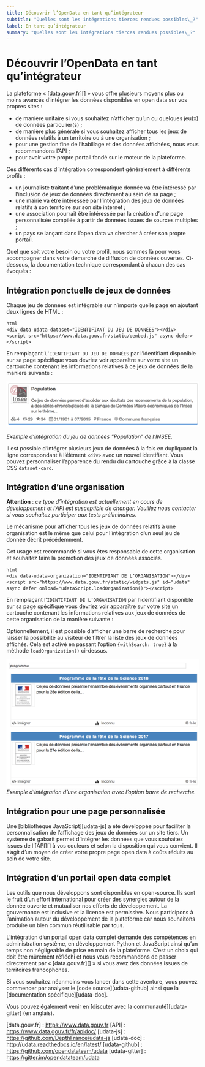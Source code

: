 ```yaml
---
title: Découvrir l’OpenData en tant qu’intégrateur
subtitle: "Quelles sont les intégrations tierces rendues possibles\_?"
label: En tant qu’intégrateur
summary: "Quelles sont les intégrations tierces rendues possibles\_?"
---
```


# Découvrir l’OpenData en tant qu’intégrateur

La plateforme « [data.gouv.fr][] » vous offre plusieurs moyens plus ou moins avancés d’intégrer les données disponibles en open data sur vos propres sites :

- de manière unitaire si vous souhaitez n’afficher qu’un ou quelques jeu(x) de données particulier(s) ;
- de manière plus générale si vous souhaitez afficher tous les jeux de données relatifs à un territoire ou à une organisation ;
- pour une gestion fine de l’habillage et des données affichées, nous vous recommandons l’API ;
- pour avoir votre propre portail fondé sur le moteur de la plateforme.

Ces différents cas d’intégration correspondent généralement à différents profils :

- un journaliste traitant d’une problématique donnée va être intéressé par l’inclusion de jeux de données directement au sein de sa page ;
- une mairie va être intéressée par l’intégration des jeux de données relatifs à son territoire sur son site internet ;
- une association pourrait être intéressée par la création d’une page personnalisée compilée à partir de données issues de sources multiples ;
- un pays se lançant dans l’open data va chercher à créer son propre portail.

Quel que soit votre besoin ou votre profil, nous sommes là pour vous accompagner dans votre démarche de diffusion de données ouvertes. Ci-dessous, la documentation technique correspondant à chacun des cas évoqués :

## Intégration ponctuelle de jeux de données

Chaque jeu de données est intégrable sur n’importe quelle page en ajoutant deux lignes de HTML :

```
html
<div data-udata-dataset="IDENTIFIANT DU JEU DE DONNÉES"></div>
<script src="https://www.data.gouv.fr/static/oembed.js" async defer></script>
```

En remplaçant `l’IDENTIFIANT DU JEU DE DONNÉES` par l’identifiant disponible sur sa page spécifique vous devriez voir apparaître sur votre site un cartouche contenant les informations relatives à ce jeux de données de la manière suivante :

![Exemple d’intégration d’une jeu de données](/img/faq/integration/exemple-dataset.png)

_Exemple d’intégration du jeu de données "Population" de l’INSEE._

Il est possible d’intégrer plusieurs jeux de données à la fois en dupliquant la ligne correspondant à l’élément `<div>` avec un nouvel identifiant. Vous pouvez personnaliser l’apparence du rendu du cartouche grâce à la classe CSS `dataset-card`.

## Intégration d’une organisation

**Attention** : _ce type d’intégration est actuellement en cours de développement et l’API est susceptible de changer. Veuillez nous contacter si vous souhaitez participer aux tests préliminaires._

Le mécanisme pour afficher tous les jeux de données relatifs à une organisation est le même que celui pour l’intégration d’un seul jeu de donnée décrit précédemment.

Cet usage est recommandé si vous êtes responsable de cette organisation et souhaitez faire la promotion des jeux de données associés.

```
html
<div data-udata-organization="IDENTIFIANT DE L’ORGANISATION"></div>
<script src="https://www.data.gouv.fr/static/widgets.js" id="udata" async defer onload="udataScript.loadOrganization()"></script>
```

En remplaçant l’`IDENTIFIANT DE L’ORGANISATION` par l’identifiant disponible sur sa page spécifique vous devriez voir apparaître sur votre site un cartouche contenant les informations relatives aux jeux de données de cette organisation de la manière suivante :

Optionnellement, il est possible d’afficher une barre de recherche pour laisser la possibilité au visiteur de filtrer la liste des jeux de données affichés. Cela est activé en passant l’option `{withSearch: true}` à la méthode `loadOrganization()` ci-dessus.

![Exemple d’intégration d’une organisation](/img/faq/integration/exemple-organisation.png) _Exemple d’intégration d’une organisation avec l’option barre de recherche._

## Intégration pour une page personnalisée

Une [bibliothèque JavaScript][udata-js] a été développée pour faciliter la personnalisation de l’affichage des jeux de données sur un site tiers. Un système de gabarit permet d’intégrer les données que vous souhaitez issues de l’[API][] à vos couleurs et selon la disposition qui vous convient. Il s’agit d’un moyen de créer votre propre page open data à coûts réduits au sein de votre site.

## Intégration d’un portail open data complet

Les outils que nous développons sont disponibles en open-source. Ils sont le fruit d’un effort international pour créer des synergies autour de la donnée ouverte et mutualiser nos efforts de développement. La gouvernance est inclusive et la licence est permissive. Nous participons à l’animation autour du développement de la plateforme car nous souhaitons produire un bien commun réutilisable par tous.

L’intégration d’un portail open data complet demande des compétences en administration système, en développement Python et JavaScript ainsi qu’un temps non négligeable de prise en main de la plateforme. C’est un choix qui doit être mûrement réfléchi et nous vous recommandons de passer directement par « [data.gouv.fr][] » si vous avez des données issues de territoires francophones.

Si vous souhaitez néanmoins vous lancer dans cette aventure, vous pouvez commencer par analyser le [code source][udata-github] ainsi que la [documentation spécifique][udata-doc].

Vous pouvez également venir en [discuter avec la communauté][udata-gitter] (en anglais).

[data.gouv.fr] : <https://www.data.gouv.fr> [API] : <https://www.data.gouv.fr/fr/apidoc/> [udata-js] : <https://github.com/DepthFrance/udata-js> [udata-doc] : <http://udata.readthedocs.io/en/latest/> [udata-github] : <https://github.com/opendatateam/udata> [udata-gitter] : <https://gitter.im/opendatateam/udata>
